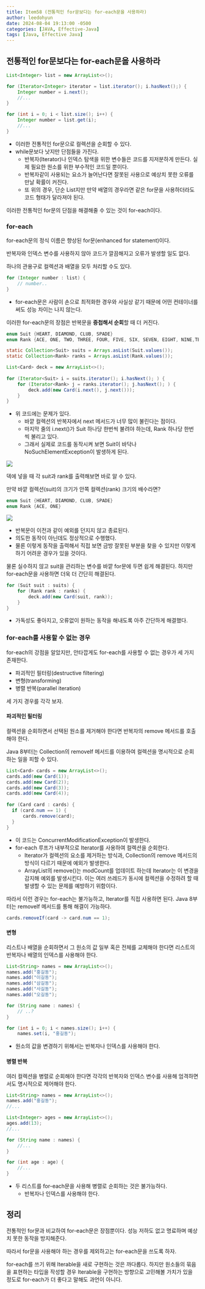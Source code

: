 ```yaml
---
title: Item58 (전통적인 for문보다는 for-each문을 사용하라)
author: leedohyun
date: 2024-08-04 19:13:00 -0500
categories: [JAVA, Effective-Java]
tags: [Java, Effective Java]
---
```


## 전통적인 for문보다는 for-each문을 사용하라

```java
List<Integer> list = new ArrayList<>();

for (Iterator<Integer> iterator = list.iterator(); i.hasNext();) {
	Integer number = i.next();
	//...
}

for (int i = 0; i < list.size(); i++) {
	Integer number = list.get(i);
	//...
}
```

- 이러한 전통적인 for문으로 컬렉션을 순회할 수 있다.
- while문보다 낫지만 단점들을 가진다.
	- 반복자(Iterator)나 인덱스 탐색을 위한 변수들은 코드를 지저분하게 만든다. 실제 필요한 원소를 위한 부수적인 코드일 뿐이다.
	- 반복자같이 사용되는 요소가 늘어난다면 잘못된 사용으로 예상치 못한 오류를 만날 확률이 커진다.
	- 또 위의 경우, 단순 List지만 만약 배열의 경우라면 같은 for문을 사용하더라도 코드 형태가 달라져야 된다.

이러한 전통적인 for문의 단점을 해결해줄 수 있는 것이 for-each이다.

### for-each

for-each문의 정식 이름은 향상된 for문(enhanced for statement)이다.

반복자와 인덱스 변수를 사용하지 않아 코드가 깔끔해지고 오류가 발생할 일도 없다.

하나의 관용구로 컬렉션과 배열을 모두 처리할 수도 있다.

```java
for (Integer number : list) {
	// number..
}
```

- for-each문은 사람이 손으로 최적화한 경우와 사실상 같기 때문에 어떤 컨테이너를 써도 성능 차이는 나지 않는다.

이러한 for-each문의 장점은 반복문을 **중첩해서 순회**할 때 더 커진다.

```java
enum Suit {HEART, DIAMOND, CLUB, SPADE}
enum Rank {ACE, ONE, TWO, THREE, FOUR, FIVE, SIX, SEVEN, EIGHT, NINE,TEN, JACK, QUEEN,KING}

static Collection<Suit> suits = Arrays.asList(Suit.values());
static Collection<Rank> ranks = Arrays.asList(Rank.values());

List<Card> deck = new ArrayList<>();
      
for (Iterator<Suit> i = suits.iterator(); i.hasNext(); ) {
    for (Iterator<Rank> j = ranks.iterator(); j.hasNext(); ) {
        deck.add(new Card(i.next(), j.next()));
    }
}
```

- 위 코드에는 문제가 있다.
	- 바깥 컬렉션의 반복자에서 next 메서드가 너무 많이 불린다는 점이다.
	- 마지막 줄의 i.next()가 Suit 하나당 한번씩 불려야 하는데, Rank 하나당 한번씩 불리고 있다.
	- 그래서 실제로 코드를 동작시켜 보면 Suit이 바닥나 NoSuchElementException이 발생하게 된다.

![](https://blog.kakaocdn.net/dn/dzQtru/btsITkoL3pe/0ylDLKTaPUrko4Zicdkhzk/img.png)

덱에 넣을 때 각 suit과 rank를 출력해보면 바로 알 수 있다.

만약 바깥 컬렉션(suit)의 크기가 안쪽 컬렉션(rank) 크기의 배수라면?

```java
enum Suit {HEART, DIAMOND, CLUB, SPADE}  
enum Rank {ACE, ONE}
```
![](https://blog.kakaocdn.net/dn/AAhXZ/btsIUJt9TWh/paRGkSyMovi9Rhrz5Z1wk0/img.png)

- 반복문이 이전과 같이 예외를 던지지 않고 종료된다.
- 의도한 동작이 아닌데도 정상적으로 수행했다.
- 물론 이렇게 동작을 출력해서 직접 보면 금방 잘못된 부분을 찾을 수 있지만 이렇게 하기 어려운 경우가 있을 것이다.

물론 실수하지 않고 suit을 관리하는 변수를 바깥 for문에 두면 쉽게 해결된다. 하지만 for-each문을 사용하면 더욱 더 간단히 해결된다.

```java
for (Suit suit : suits) {
	for (Rank rank : ranks) {
		deck.add(new Card(suit, rank));
	}
}
```

- 가독성도 좋아지고, 오류없이 원하는 동작을 해내도록 아주 간단하게 해결했다.

### for-each를 사용할 수 없는 경우

for-each의 강점을 알았지만, 안타깝게도 for-each를 사용할 수 없는 경우가 세 가지 존재한다.

- 파괴적인 필터링(destructive filtering)
- 변형(transforming)
- 병렬 반복(parallel iteration)

세 가지 경우를 각각 보자.

#### 파괴적인 필터링

컬렉션을 순회하면서 선택된 원소를 제거해야 한다면 반복자의 remove 메서드를 호출해야 한다.

Java 8부터는 Collection의 removeIf 메서드를 이용하여 컬렉션을 명시적으로 순회하는 일을 피할 수 있다.

```java
List<Card> cards = new ArrayList<>();  
cards.add(new Card(1));  
cards.add(new Card(2));  
cards.add(new Card(3));  
cards.add(new Card(4));  
  
for (Card card : cards) {  
  if (card.num == 1) {  
	  cards.remove(card);  
  }  
}
```

- 이 코드는 ConcurrentModificationException이 발생한다.
- for-each 루프가 내부적으로 Iterator를 사용하여 컬렉션을 순회한다.
	- Iterator가 컬렉션의 요소를 제거하는 방식과, Collection의 remove 메서드의 방식이 다르기 때문에 예외가 발생한다.
	- ArrayList의 remove()는 modCount를 업데이트 하는데 Iterator는 이 변경을 감지해 예외를 발생시킨다. 이는 여러 쓰레드가 동시에 컬렉션을 수정하려 할 때 발생할 수 있는 문제를 예방하기 위함이다.

따라서 이런 경우는 for-each는 불가능하고, Iterator를 직접 사용하면 된다. Java 8부터는 removeIf 메서드를 통해 해결이 가능하다.

```java
cards.removeIf(card -> card.num == 1);
```

#### 변형

리스트나 배열을 순회하면서 그 원소의 값 일부 혹은 전체를 교체해야 한다면 리스트의 반복자나 배열의 인덱스를 사용해야 한다.

```java
List<String> names = new ArrayList<>();
names.add("홍길동");
names.add("이길동");
names.add("삼길동");
names.add("사길동");
names.add("오길동");

for (String name : names) {
	// ..?
}
```
```java
for (int i = 0; i < names.size(); i++) {
	names.set(i, "홍길동");
```

- 원소의 값을 변경하기 위해서는 반복자나 인덱스를 사용해야 한다.

#### 병렬 반복

여러 컬렉션을 병렬로 순회해야 한다면 각각의 반복자와 인덱스 변수를 사용해 엄격하면서도 명시적으로 제어해야 한다.

```java
List<String> names = new ArrayList<>();
names.add("홍길동");
//...

List<Integer> ages = new ArrayList<>();
ages.add(13);
//...

for (String name : names) {
	//...
}

for (int age : age) {
	//...
}
```

- 두 리스트를 for-each문을 사용해 병렬로 순회하는 것은 불가능하다.
	- 반복자나 인덱스를 사용해야 한다.

## 정리

전통적인 for문과 비교하여 for-each문은 장점뿐이다. 성능 저하도 없고 명료하며 예상치 못한 동작을 방지해준다.

따라서 for문을 사용해야 하는 경우를 제외하고는 for-each문을 쓰도록 하자.

for-each를 쓰기 위해 Iterable을 새로 구현하는 것은 까다롭다. 하지만 원소들의 묶음을 표현하는 타입을 작성할 경우 Iterable을 구현하는 방향으로 고민해볼 가치가 있을 정도로 for-each가 더 좋다고 말해도 과언이 아니다.